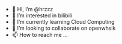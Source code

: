 - 👋 Hi, I’m @hrzzz
- 👀 I’m interested in bilibili
- 🌱 I’m currently learning Cloud Computing
- 💞️ I’m looking to collaborate on openwhsik
- 📫 How to reach me ...

<!---
hrzzz/hrzzz is a ✨ special ✨ repository because its `README.md` (this file) appears on your GitHub profile.
You can click the Preview link to take a look at your changes.
--->
